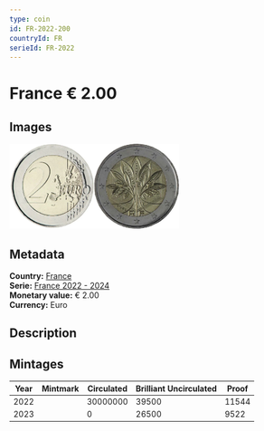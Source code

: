 ```yaml
---
type: coin
id: FR-2022-200
countryId: FR
serieId: FR-2022
---
```


# France € 2.00

## Images

<img src="../../../Images/common-2007-200.webp" height="150" alt="Front image"><img src="Images/france-2022-200.webp" height="150" alt="Back image">

## Metadata

**Country:** [France](../index.md)\
**Serie:** [France 2022 - 2024](index.md)\
**Monetary value:** € 2.00\
**Currency:** Euro

## Description

## Mintages

| Year | Mintmark | Circulated | Brilliant Uncirculated | Proof |
| ---- | -------- | ---------- | ---------------------- | ----- |
| 2022 |          | 30000000   | 39500                  | 11544 |
| 2023 |          | 0          | 26500                  | 9522  |
